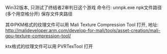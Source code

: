 Win32版本, 只测试了终结者2审判日这个游戏
命令行: unnpk.exe npk文件路径(多个用空格分开) 保存文件夹路径

其中PKM格式的纹理文件可以用 Mali Texture Compression Tool 打开, 地址: http://malideveloper.arm.com/develop-for-mali/tools/asset-creation/mali-gpu-texture-compression-tool/

ktx格式的纹理文件可以用 PVRTexTool 打开
